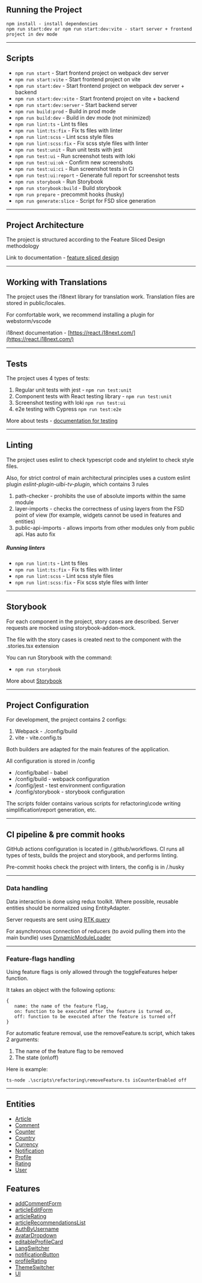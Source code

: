 ## Running the Project

```
npm install - install dependencies
npm run start:dev or npm run start:dev:vite - start server + frontend project in dev mode
```

---

## Scripts

- `npm run start` - Start frontend project on webpack dev server
- `npm run start:vite` - Start frontend project on vite
- `npm run start:dev` - Start frontend project on webpack dev server + backend
- `npm run start:dev:vite` - Start frontend project on vite + backend
- `npm run start:dev:server` - Start backend server
- `npm run build:prod` - Build in prod mode
- `npm run build:dev` - Build in dev mode (not minimized)
- `npm run lint:ts` - Lint ts files
- `npm run lint:ts:fix` - Fix ts files with linter
- `npm run lint:scss` - Lint scss style files
- `npm run lint:scss:fix` - Fix scss style files with linter
- `npm run test:unit` - Run unit tests with jest
- `npm run test:ui` - Run screenshot tests with loki
- `npm run test:ui:ok` - Confirm new screenshots
- `npm run test:ui:ci` - Run screenshot tests in CI
- `npm run test:ui:report` - Generate full report for screenshot tests
- `npm run storybook` - Run Storybook
- `npm run storybook:build` - Build storybook
- `npm run prepare` - precommit hooks (husky)
- `npm run generate:slice` - Script for FSD slice generation

---

## Project Architecture

The project is structured according to the Feature Sliced Design methodology

Link to documentation - [feature sliced design](https://feature-sliced.design/docs/get-started/tutorial)

---

## Working with Translations

The project uses the i18next library for translation work.
Translation files are stored in public/locales.

For comfortable work, we recommend installing a plugin for webstorm/vscode

i18next documentation - [https://react.i18next.com/](https://react.i18next.com/)

---

## Tests

The project uses 4 types of tests:

1. Regular unit tests with jest - `npm run test:unit`
2. Component tests with React testing library - `npm run test:unit`
3. Screenshot testing with loki `npm run test:ui`
4. e2e testing with Cypress `npm run test:e2e`

More about tests - [documentation for testing](/docs/tests.md)

---

## Linting

The project uses eslint to check typescript code and stylelint to check style files.

Also, for strict control of main architectural principles
uses a custom eslint plugin _eslint-plugin-ulbi-tv-plugin_,
which contains 3 rules

1. path-checker - prohibits the use of absolute imports within the same module
2. layer-imports - checks the correctness of using layers from the FSD point of view
   (for example, widgets cannot be used in features and entities)
3. public-api-imports - allows imports from other modules only from public api. Has auto fix

##### Running linters

- `npm run lint:ts` - Lint ts files
- `npm run lint:ts:fix` - Fix ts files with linter
- `npm run lint:scss` - Lint scss style files
- `npm run lint:scss:fix` - Fix scss style files with linter

---

## Storybook

For each component in the project, story cases are described. Server requests are mocked using storybook-addon-mock.

The file with the story cases is created next to the component with the .stories.tsx extension

You can run Storybook with the command:

- `npm run storybook`

More about [Storybook](/docs/storybook.md)

---

## Project Configuration

For development, the project contains 2 configs:

1. Webpack - ./config/build
2. vite - vite.config.ts

Both builders are adapted for the main features of the application.

All configuration is stored in /config

- /config/babel - babel
- /config/build - webpack configuration
- /config/jest - test environment configuration
- /config/storybook - storybook configuration

The scripts folder contains various scripts for refactoring\code writing simplification\report generation, etc.

---

## CI pipeline & pre commit hooks

GitHub actions configuration is located in /.github/workflows.
CI runs all types of tests, builds the project and storybook, and performs linting.

Pre-commit hooks check the project with linters, the config is in /.husky

---

### Data handling

Data interaction is done using redux toolkit.
Where possible, reusable entities should be normalized using EntityAdapter.

Server requests are sent using [RTK query](/src/shared/api/rtkApi.ts)

For asynchronous connection of reducers (to avoid pulling them into the main bundle) uses
[DynamicModuleLoader](/src/shared/lib/components/DynamicModuleLoader/DynamicModuleLoader.tsx)

---

### Feature-flags handling

Using feature flags is only allowed through the toggleFeatures helper function.

It takes an object with the following options:

```
{
   name: the name of the feature flag,
   on: function to be executed after the feature is turned on,
   off: function to be executed after the feature is turned off
}

```

For automatic feature removal, use the removeFeature.ts script, which takes 2 arguments:

1. The name of the feature flag to be removed
2. The state (on\off)

Here is example:

```
ts-node .\scripts\refactoring\removeFeature.ts isCounterEnabled off

```

---

## Entities

- [Article](/src/entities/Article/README.md)
- [Comment](/src/entities/Comment/README.md)
- [Counter](/src/entities/Counter/README.md)
- [Country](/src/entities/Country/README.md)
- [Currency](/src/entities/Currency/README.md)
- [Notification](/src/entities/Notification/README.md)
- [Profile](/src/entities/Profile/README.md)
- [Rating](/src/entities/Rating/README.md)
- [User](/src/entities/User/README.md)

## Features

- [addCommentForm](/src/features/addCommentForm/README.md)
- [articleEditForm](/src/features/articleEditForm/README.md)
- [articleRating](/src/features/articleRating/README.md)
- [articleRecommendationsList](/src/features/articleRecommendationsList/README.md)
- [AuthByUsername](/src/features/AuthByUsername/README.md)
- [avatarDropdown](/src/features/avatarDropdown/README.md)
- [editableProfileCard](/src/features/editableProfileCard/README.md)
- [LangSwitcher](/src/features/LangSwitcher/README.md)
- [notificationButton](/src/features/notificationButton/README.md)
- [profileRating](/src/features/profileRating/README.md)
- [ThemeSwitcher](/src/features/ThemeSwitcher/README.md)
- [UI](/src/features/UI/README.md)
